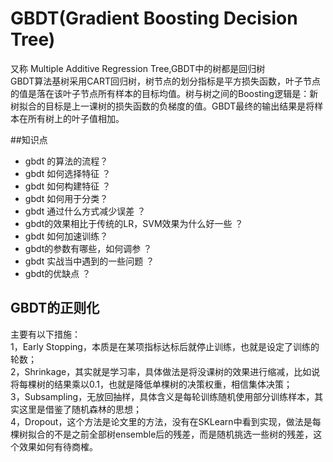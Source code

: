 # GBDT\(Gradient Boosting Decision Tree\)

又称 Multiple Additive Regression Tree,GBDT中的树都是回归树  
        GBDT算法基树采用CART回归树，树节点的划分指标是平方损失函数，叶子节点的值是落在该叶子节点所有样本的目标均值。树与树之间的Boosting逻辑是：新树拟合的目标是上一课树的损失函数的负梯度的值。GBDT最终的输出结果是将样本在所有树上的叶子值相加。

##知识点

* gbdt 的算法的流程？
* gbdt 如何选择特征 ？
* gbdt 如何构建特征 ？
* gbdt 如何用于分类？
* gbdt 通过什么方式减少误差 ？
* gbdt的效果相比于传统的LR，SVM效果为什么好一些 ？
* gbdt 如何加速训练？
* gbdt的参数有哪些，如何调参 ？
* gbdt 实战当中遇到的一些问题 ？
* gbdt的优缺点 ？


## GBDT的正则化

主要有以下措施：  
1，Early Stopping，本质是在某项指标达标后就停止训练，也就是设定了训练的轮数；  
2，Shrinkage，其实就是学习率，具体做法是将没课树的效果进行缩减，比如说将每棵树的结果乘以0.1，也就是降低单棵树的决策权重，相信集体决策；  
3，Subsampling，无放回抽样，具体含义是每轮训练随机使用部分训练样本，其实这里是借鉴了随机森林的思想；  
4，Dropout，这个方法是论文里的方法，没有在SKLearn中看到实现，做法是每棵树拟合的不是之前全部树ensemble后的残差，而是随机挑选一些树的残差，这个效果如何有待商榷。

